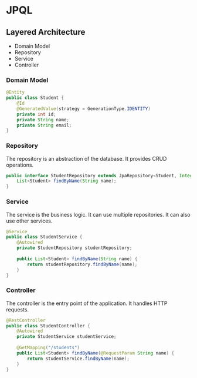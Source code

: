 # JPQL

## Layered Architecture

- Domain Model
- Repository
- Service
- Controller

### Domain Model

```java
@Entity
public class Student {
    @Id
    @GeneratedValue(strategy = GenerationType.IDENTITY)
    private int id;
    private String name;
    private String email;
}
```

### Repository

The repository is an abstraction of the database. It provides CRUD operations.

```java
public interface StudentRepository extends JpaRepository<Student, Integer> {
    List<Student> findByName(String name);
}
```

### Service

The service is the business logic. It can use multiple repositories. It can also use other services.

```java
@Service
public class StudentService {
    @Autowired
    private StudentRepository studentRepository;
    
    public List<Student> findByName(String name) {
        return studentRepository.findByName(name);
    }
}
```

### Controller

The controller is the entry point of the application. It handles HTTP requests.

```java
@RestController
public class StudentController {
    @Autowired
    private StudentService studentService;
    
    @GetMapping("/students")
    public List<Student> findByName(@RequestParam String name) {
        return studentService.findByName(name);
    }
}
```
